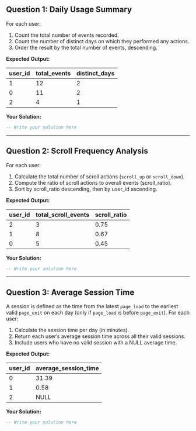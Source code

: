 ## Question 1: Daily Usage Summary

For each user:
1. Count the total number of events recorded.
2. Count the number of distinct days on which they performed any actions.
3. Order the result by the total number of events, descending.

**Expected Output:**

| user_id | total_events | distinct_days |
|---------|-------------|---------------|
| 1       | 12          | 2             |
| 0       | 11          | 2             |
| 2       | 4           | 1             |

**Your Solution:**
````sql
-- Write your solution here
````

---

## Question 2: Scroll Frequency Analysis

For each user:
1. Calculate the total number of scroll actions (`scroll_up` or `scroll_down`).
2. Compute the ratio of scroll actions to overall events (scroll_ratio).
3. Sort by scroll_ratio descending, then by user_id ascending.

**Expected Output:**

| user_id | total_scroll_events | scroll_ratio |
|---------|---------------------|--------------|
| 2       | 3                   | 0.75         |
| 1       | 8                   | 0.67         |
| 0       | 5                   | 0.45         |

**Your Solution:**
````sql
-- Write your solution here
````

---

## Question 3: Average Session Time

A session is defined as the time from the latest `page_load` to the earliest valid `page_exit` on each day (only if `page_load` is before `page_exit`). For each user:
1. Calculate the session time per day (in minutes).
2. Return each user’s average session time across all their valid sessions.
3. Include users who have no valid session with a NULL average time.

**Expected Output:**

| user_id | average_session_time |
|---------|----------------------|
| 0       | 31.39               |
| 1       | 0.58                |
| 2       | NULL                |

**Your Solution:**
````sql
-- Write your solution here
